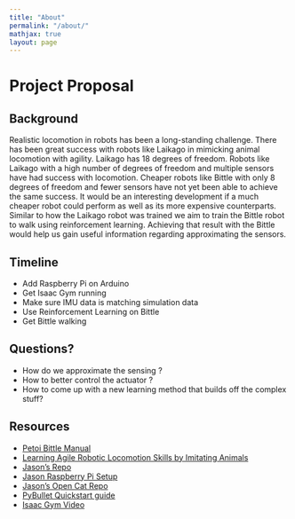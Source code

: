```yaml
---
title: "About"
permalink: "/about/"
mathjax: true
layout: page
---
```


# Project Proposal 

## Background

Realistic locomotion in robots has been a long-standing challenge. There has been great success with robots like Laikago in mimicking animal locomotion with agility. Laikago has 18 degrees of freedom. Robots like Laikago with a high number of degrees of freedom and multiple sensors have had success with locomotion. Cheaper robots like Bittle with only 8 degrees of freedom and fewer sensors have not yet been able to achieve the same success. It would be an interesting development if a much cheaper robot could perform as well as its more expensive counterparts. Similar to how the Laikago robot was trained we aim to train the Bittle robot to walk using reinforcement learning. Achieving that result with the Bittle would help us gain useful information regarding approximating the sensors. 

## Timeline
* Add Raspberry Pi on Arduino
* Get Isaac Gym running
* Make sure IMU data is matching simulation data
* Use Reinforcement Learning on Bittle 
* Get Bittle walking

## Questions?
* How do we approximate the sensing ?
* How to better control the actuator ?
* How to come up with a new learning method that builds off the complex stuff?
    
## Resources
* [Petoi Bittle Manual](https://bittle.petoi.com/)
* [Learning Agile Robotic Locomotion Skills by Imitating Animals](https://xbpeng.github.io/projects/Robotic_Imitation/2020_Robotic_Imitation.pdf)
* [Jason’s Repo](https://github.com/jasonjabbour/motion_imitation_tiny_robots)
* [Jason Raspberry Pi Setup](https://github.com/jasonjabbour/motion_imitation_tiny_robots/blob/master/bittle_controller/Raspberry%20Pi%20Zero%202W%20Setup.pdf)
* [Jason’s Open Cat Repo](https://github.com/jasonjabbour/Tiny-Robot-Motion-Imitation-OpenCat)
* [PyBullet Quickstart guide](http://dirkmittler.homeip.net/blend4web_ce/uranium/bullet/docs/pybullet_quickstartguide.pdf)
* [Isaac Gym Video](https://www.youtube.com/watch?v=d9HEhXH5_hs)


